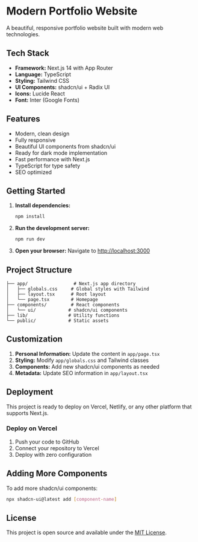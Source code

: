 # Modern Portfolio Website

A beautiful, responsive portfolio website built with modern web technologies.

## Tech Stack

- **Framework:** Next.js 14 with App Router
- **Language:** TypeScript
- **Styling:** Tailwind CSS
- **UI Components:** shadcn/ui + Radix UI
- **Icons:** Lucide React
- **Font:** Inter (Google Fonts)

## Features

- Modern, clean design
- Fully responsive
- Beautiful UI components from shadcn/ui
- Ready for dark mode implementation
- Fast performance with Next.js
- TypeScript for type safety
- SEO optimized

## Getting Started

1. **Install dependencies:**
   ```bash
   npm install
   ```

2. **Run the development server:**
   ```bash
   npm run dev
   ```

3. **Open your browser:**
   Navigate to [http://localhost:3000](http://localhost:3000)

## Project Structure

```
├── app/                 # Next.js app directory
│   ├── globals.css     # Global styles with Tailwind
│   ├── layout.tsx      # Root layout
│   └── page.tsx        # Homepage
├── components/         # React components
│   └── ui/            # shadcn/ui components
├── lib/               # Utility functions
└── public/            # Static assets
```

## Customization

1. **Personal Information:** Update the content in `app/page.tsx`
2. **Styling:** Modify `app/globals.css` and Tailwind classes
3. **Components:** Add new shadcn/ui components as needed
4. **Metadata:** Update SEO information in `app/layout.tsx`

## Deployment

This project is ready to deploy on Vercel, Netlify, or any other platform that supports Next.js.

### Deploy on Vercel

1. Push your code to GitHub
2. Connect your repository to Vercel
3. Deploy with zero configuration

## Adding More Components

To add more shadcn/ui components:

```bash
npx shadcn-ui@latest add [component-name]
```

## License

This project is open source and available under the [MIT License](LICENSE).
